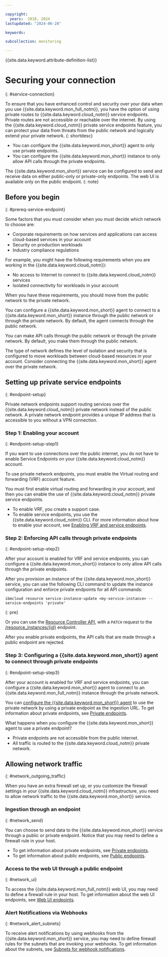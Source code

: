 ```yaml
---

copyright:
  years:  2018, 2024
lastupdated: "2024-06-28"

keywords: 

subcollection: monitoring

---
```


{{site.data.keyword.attribute-definition-list}}


# Securing your connection
{: #service-connection}

To ensure that you have enhanced control and security over your data when you use {{site.data.keyword.mon_full_notm}}, you have the option of using private routes to {{site.data.keyword.cloud_notm}} service endpoints. Private routes are not accessible or reachable over the internet. By using the {{site.data.keyword.cloud_notm}} private service endpoints feature, you can protect your data from threats from the public network and logically extend your private network.
{: shortdesc}

- You can configure the {{site.data.keyword.mon_short}} agent to only use private endpoints.
- You can configure the {{site.data.keyword.mon_short}} instance to only allow API calls through the private endpoints.

The {{site.data.keyword.mon_short}} service can be configured to send and receive data on either public-only or private-only endpoints. The web UI is available only on the public endpoint.
{: note}


## Before you begin
{: #prereq-service-endpoint}

Some factors that you must consider when you must decide which network to choose are:
* Corporate requirements on how services and applications can access cloud-based services in your account
* Security on production workloads
* Industry compliance regulations

For example, you might have the following requirements when you are working in the {{site.data.keyword.cloud_notm}}:
* No access to Internet to connect to {{site.data.keyword.cloud_notm}} services
* Isolated connectivity for workloads in your account

When you have these requirements, you should move from the public network to the private network.

You can configure a {{site.data.keyword.mon_short}} agent to connect to a {{site.data.keyword.mon_short}} instance through the public network or through the private network. By default, the agent connects through the public network.

You can make API calls through the public network or through the private network. By default, you make them through the public network.

The type of network defines the level of isolation and security that is configured to move workloads between cloud-based resources in your account. Consider connecting the {{site.data.keyword.mon_short}} agent over the private network.



## Setting up private service endpoints
{: #endpoint-setup}

Private network endpoints support routing services over the {{site.data.keyword.cloud_notm}} private network instead of the public network. A private network endpoint provides a unique IP address that is accessible to you without a VPN connection.

### Step 1: Enabling your account
{: #endpoint-setup-step1}

If you want to use connections over the public internet, you do not have to enable Service Endpoints on your {{site.data.keyword.cloud_notm}} account.

To use private network endpoints, you must enable the Virtual routing and forwarding (VRF) account feature.

You must first enable virtual routing and forwarding in your account, and then you can enable the use of {{site.data.keyword.cloud_notm}} private service endpoints.
* To enable VRF, you create a support case.
* To enable service endpoints, you use the {{site.data.keyword.cloud_notm}} CLI. For more information about how to enable your account, see [Enabling VRF and service endpoints](/docs/account?topic=account-vrf-service-endpoint).


### Step 2: Enforcing API calls through private endpoints
{: #endpoint-setup-step2}

After your account is enabled for VRF and service endpoints, you can configure a {{site.data.keyword.mon_short}} instance to only allow API calls through the private endpoints.

After you provision an instance of the {{site.data.keyword.mon_short}} service, you can use the following CLI command to update the instance configuration and enforce private endpoints for all API commands:

```shell
ibmcloud resource service-instance-update <my-service-instance> --service-endpoints 'private'
```
{: pre}

Or you can use the [Resource Controller API](https://cloud.ibm.com/apidocs/resource-controller), with a `PATCH` request to the [/resource_instances/{id}](https://cloud.ibm.com/apidocs/resource-controller#update-a-resource-instance) endpoint.

After you enable private endpoints, the API calls that are made through a public endpoint are rejected.


### Step 3: Configuring a {{site.data.keyword.mon_short}} agent to connect through private endpoints
{: #endpoint-setup-step3}

After your account is enabled for VRF and service endpoints, you can configure a {{site.data.keyword.mon_short}} agent to connect to an {{site.data.keyword.mon_full_notm}} instance through the private network.


You can [configure the {{site.data.keyword.mon_short}} agent](/docs/monitoring?topic=monitoring-config_agent) to use the private network by using a private endpoint as the ingestion URL. To get information about private endpoints, see [Private endpoints](/docs/monitoring?topic=monitoring-endpoints#endpoints_ingestion_private).

What happens when you configure the {{site.data.keyword.mon_short}} agent to use a private endpoint?
* Private endpoints are not accessible from the public internet.
* All traffic is routed to the {{site.data.keyword.cloud_notm}} private network.


## Allowing network traffic
{: #network_outgoing_traffic}

When you have an extra firewall set up, or you customize the firewall settings in your {{site.data.keyword.cloud_notm}} infrastructure, you need to allow network traffic to the {{site.data.keyword.mon_short}} service.


### Ingestion through an endpoint
{: #network_send}

You can choose to send data to the {{site.data.keyword.mon_short}} service through a public or private endpoint. Notice that you may need to define a firewall rule in your host.
- To get information about private endpoints, see [Private endpoints](/docs/monitoring?topic=monitoring-endpoints#endpoints_ingestion_private).
- To get information about public endpoints, see [Public endpoints](/docs/monitoring?topic=monitoring-endpoints#endpoints_ingestion_public).


### Access to the web UI through a public endpoint
{: #network_ui}

To access the {{site.data.keyword.mon_full_notm}} web UI, you may need to define a firewall rule in your host. To get information about the web UI endpoints, see [Web UI endpoints](/docs/monitoring?topic=monitoring-endpoints#endpoints_sysdig).



### Alert Notifications via Webhooks
{: #network_alert_subnets}

To receive alert notifications by using webhooks from the {{site.data.keyword.mon_short}} service, you may need to define firewall rules for the subnets that are invoking your webhooks. To get information about the subnets, see [Subnets for webhook notifications](/docs/monitoring?topic=monitoring-endpoints#endpoints_network_alert_subnets).
